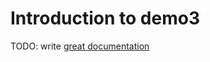 # Introduction to demo3

TODO: write [great documentation](http://jacobian.org/writing/what-to-write/)
